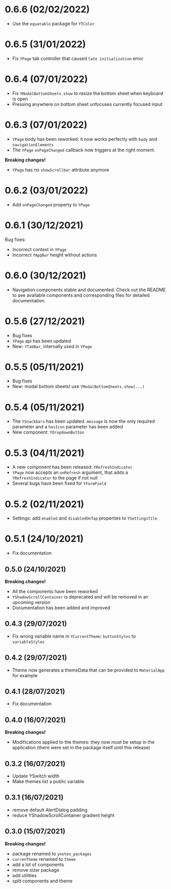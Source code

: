 # 0.6.6 (02/02/2022)

- Use the `equatable` package for `YTColor`

# 0.6.5 (31/01/2022)

- Fix `YPage` tab controller that caused `late initialization` error

# 0.6.4 (07/01/2022)

- Fix `YModalBottomSheets.show` to resize the bottom sheet when keyboard is open
- Pressing anywhere on bottom sheet unfocuses currently focused input

# 0.6.3 (07/01/2022)

- `YPage` body has been reworked: it now works perfectly with `body` and `navigationElements`
- The `YPage` `onPageChanged` callback now triggers at the right moment.

**Breaking changes!**

- `YPage` has no `showScrollbar` attribute anymore
# 0.6.2 (03/01/2022)

- Add `onPageChanged` property to `YPage`

# 0.6.1 (30/12/2021)

Bug fixes:

- Incorrect context in `YPage`
- Incorrect `YAppBar` height without actions

# 0.6.0 (30/12/2021)

- Navigation components stable and documented. Check out the README to see available components and corresponding files for detailed documentation.

# 0.5.6 (27/12/2021)

- Bug fixes
- `YPage` api has been updated
- New: `YTabBar`, internally used in `YPage`

# 0.5.5 (05/11/2021)

- Bug fixes
- New: modal bottom sheets! use `YModalBottomSheets.show(...)`

# 0.5.4 (05/11/2021)

- The `YSnackbars` has been updated. `message` is now the only required parameter and a `hasIcon` parameter has been added
- New component: `YDropdownButton`

# 0.5.3 (04/11/2021)

- A new component has been released: `YRefreshIndicator`
- `YPage` now accepts an `onRefresh` argument, that adds a `YRefreshIndicator` to the page if not null
- Several bugs have been fixed for `YFormField`

# 0.5.2 (02/11/2021)

- Settings: add `enabled` and `disabledOnTap` properties to `YSettingsTile`

# 0.5.1 (24/10/2021)

- Fix documentation

## 0.5.0 (24/10/2021)

**Breaking changes!**

- All the components have been reworked
- `YShadowScrollContainer` is deprecated and will be removed in an upcoming version
- Documentation has been added and improved

## 0.4.3 (29/07/2021)

- Fix wrong variable name in `YCurrentTheme`: `buttonStyles` to `variableStyles`

## 0.4.2 (29/07/2021)

- Theme now generates a themeData that can be provided to `MaterialApp` for example

## 0.4.1 (28/07/2021)

- Fix documentation

## 0.4.0 (16/07/2021)

**Breaking changes!**

- Modifications applied to the themes: they now must be setup in the application (there were set in the package itself until this release)

## 0.3.2 (16/07/2021)

- Update YSwitch width
- Make themes list a public variable

## 0.3.1 (16/07/2021)

- remove default AlertDialog padding
- reduce YShadowScrollContainer gradient height

## 0.3.0 (15/07/2021)

**Breaking changes!**

- package renamed to `ynotes_packages`
- `currenTheme` renamed to `theme`
- add a lot of components
- remove sizer package
- add utilities
- split components and theme
